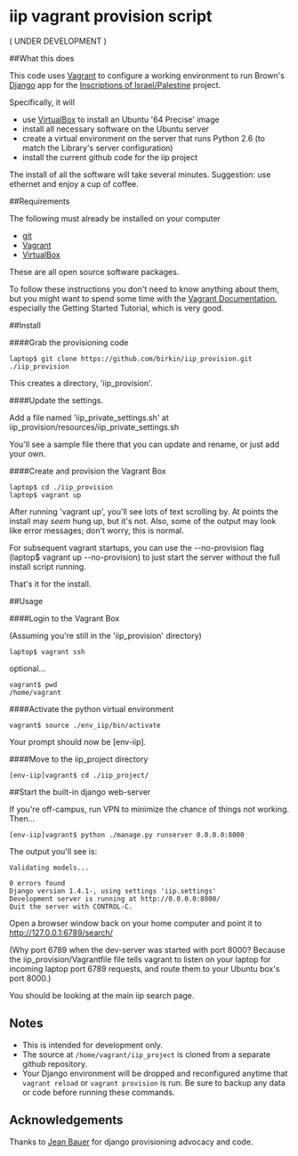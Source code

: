 # iip vagrant provision script

( UNDER DEVELOPMENT )

##What this does

This code uses [Vagrant](http://www.vagrantup.com/) to configure a working environment to run Brown's [Django](http://djangoproject.org) app for the [Inscriptions of Israel/Palestine](http://library.brown.edu/cds/projects/iip/) project.

Specifically, it will

- use [VirtualBox](https://www.virtualbox.org/) to install an Ubuntu '64 Precise' image
- install all necessary software on the Ubuntu server
- create a virtual environment on the server that runs Python 2.6 (to match the Library's server configuration)
- install the current github code for the iip project

The install of all the software will take several minutes. Suggestion: use ethernet and enjoy a cup of coffee.

##Requirements

The following must already be installed on your computer

- [git](http://git-scm.com)
- [Vagrant](http://www.vagrantup.com/)
- [VirtualBox](https://www.virtualbox.org/)

These are all open source software packages.

To follow these instructions you don't need to know anything about them, but you might want to spend some time with the [Vagrant Documentation](http://docs.vagrantup.com/v2/), especially the Getting Started Tutorial, which is very good.

##Install

####Grab the provisioning code

    laptop$ git clone https://github.com/birkin/iip_provision.git ./iip_provision

This creates a directory, 'iip_provision'.

####Update the settings.

Add a file named 'iip_private_settings.sh' at iip_provision/resources/iip_private_settings.sh

You'll see a sample file there that you can update and rename, or just add your own.

####Create and provision the Vagrant Box

    laptop$ cd ./iip_provision
    laptop$ vagrant up

After running 'vagrant up', you'll see lots of text scrolling by. At points the install may _seem_ hung up, but it's not. Also, some of the output may look like error messages; don't worry, this is normal.

For subsequent vagrant startups, you can use the --no-provision flag (laptop$ vagrant up --no-provision) to just start the server without the full install script running.

That's it for the install.

##Usage

####Login to the Vagrant Box

(Assuming you're still in the 'iip_provision' directory)

    laptop$ vagrant ssh

 optional...

    vagrant$ pwd
    /home/vagrant

####Activate the python virtual environment

    vagrant$ source ./env_iip/bin/activate

Your prompt should now be [env-iip].

####Move to the iip_project directory

    [env-iip]vagrant$ cd ./iip_project/

##Start the built-in django web-server

If you're off-campus, run VPN to minimize the chance of things not working. Then...

    [env-iip]vagrant$ python ./manage.py runserver 0.0.0.0:8000

The output you'll see is:

    Validating models...

    0 errors found
    Django version 1.4.1-, using settings 'iip.settings'
    Development server is running at http://0.0.0.0:8000/
    Quit the server with CONTROL-C.

Open a browser window back on your home computer and point it to <http://127.0.0.1:6789/search/>

(Why port 6789 when the dev-server was started with port 8000? Because the iip_provision/Vagrantfile file tells vagrant to listen on your laptop for incoming laptop port 6789 requests, and route them to your Ubuntu box's port 8000.)

You should be looking at the main iip search page.

## Notes
 * This is intended for development only.
 * The source at `/home/vagrant/iip_project` is cloned from a separate github repository.
 * Your Django environment will be dropped and reconfigured anytime that `vagrant reload` or `vagrant provision` is run.  Be sure to backup any data or code before running these commands.

## Acknowledgements
Thanks to [Jean Bauer](https://github.com/jabauer) for django provisioning advocacy and code.
